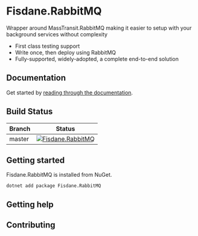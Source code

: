 # Fisdane.RabbitMQ

Wrapper around MassTransit.RabbitMQ making it easier to setup with your background services without complexity

- First class testing support
- Write once, then deploy using RabbitMQ
- Fully-supported, widely-adopted, a complete end-to-end solution

## Documentation

Get started by [reading through the documentation](https://fisdane.github.io/Fisdane.RabbitMQ/).

Build Status
------------

| Branch        |                                                                                                Status                                                                                                |
|---------------|:----------------------------------------------------------------------------------------------------------------------------------------------------------------------------------------------------:|
| master        |    [![Fisdane.RabbitMQ](https://github.com/fisdane/Fisdane.RabbitMQ/actions/workflows/build.yml/badge.svg)](https://github.com/fisdane/Fisdane.RabbitMQ/actions/workflows/build.yml)				   |



## Getting started
Fisdane.RabbitMQ is installed from NuGet.

```
dotnet add package Fisdane.RabbitMQ
```



## Getting help

## Contributing